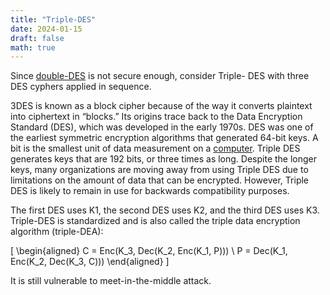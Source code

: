 ```yaml
---
title: "Triple-DES"
date: 2024-01-15
draft: false
math: true
---
```

Since [double-DES](/double-des) is not secure enough, consider Triple-
DES with three DES cyphers applied in sequence.

3DES is known as a block cipher because of the way it converts plaintext
into ciphertext in “blocks.” Its origins trace back to the Data
Encryption Standard (DES), which was developed in the early 1970s. DES
was one of the earliest symmetric encryption algorithms that generated
64-bit keys. A bit is the smallest unit of data measurement on a
[computer](/computer). Triple DES generates keys that are 192 bits, or
three times as long. Despite the longer keys, many organizations are
moving away from using Triple DES due to limitations on the amount of
data that can be encrypted. However, Triple DES is likely to remain in
use for backwards compatibility purposes.

The first DES uses K1, the second DES uses K2, and the third DES uses
K3. Triple-DES is standardized and is also called the
triple data encryption algorithm (triple-DEA):

\[
\begin{aligned}
C = Enc(K_3, Dec(K_2, Enc(K_1, P))) \\
P = Dec(K_1, Enc(K_2, Dec(K_3, C)))
\end{aligned}
\]

It is still vulnerable to meet-in-the-middle attack.
